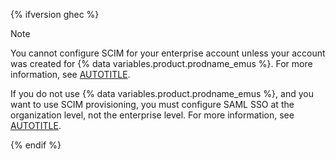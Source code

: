 {% ifversion ghec %}

> [!NOTE]
> You cannot configure SCIM for your enterprise account unless your account was created for {% data variables.product.prodname_emus %}. For more information, see [AUTOTITLE](/admin/identity-and-access-management/using-enterprise-managed-users-for-iam/about-enterprise-managed-users).
>
> If you do not use {% data variables.product.prodname_emus %}, and you want to use SCIM provisioning, you must configure SAML SSO at the organization level, not the enterprise level. For more information, see [AUTOTITLE](/organizations/managing-saml-single-sign-on-for-your-organization/about-identity-and-access-management-with-saml-single-sign-on).

{% endif %}
